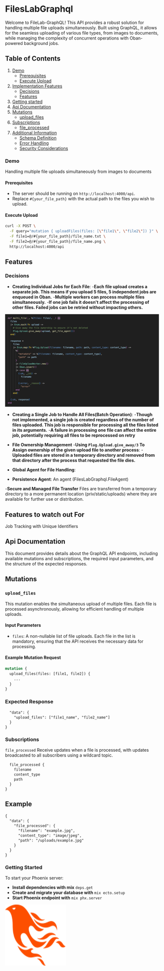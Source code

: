 # FilesLabGraphql

Welcome to FileLab-GraphQL! This API provides a robust solution for handling multiple file uploads simultaneously. Built using GraphQL, it allows for the seamless uploading of various file types, from images to documents, while managing the complexity of concurrent operations with Oban-powered background jobs.

## Table of Contents

1. [Demo](#demo)
   - [Prerequisites](#prerequisites)
   - [Execute Upload](#execute-upload)
2. [Implementation Features](#implementation-features)
   - [Decisions](#decisions)
   - [Features](#features)
3. [Getting started](#getting-tarted)
4. [Api Documentation](#api-documentation)
5. [Mutations](#mutations)
   - [upload_files](#upload_files)
6. [Subscriptions](#subscriptions)
   - [file_processed](#file_processed)
7. [Additional Information](#additional-information)
   - [Schema Definition](#schema-definition)
   - [Error Handling](#error-handling)
   - [Security Considerations](#security-considerations)

### Demo

Handling multiple file uploads simultaneously from images to documents

#### Prerequisites

- The server should be running on `http://localhost:4000/api`.
- Replace `#{your_file_path}` with the actual path to the files you wish to upload.

#### Execute Upload

```bash
curl -X POST \
  -F query="mutation { uploadFiles(files: [\"file1\", \"file2\"]) }" \
  -F file1=@/#{your_file_path}/file_name.txt \
  -F file2=@/#{your_file_path}/file_name.png \
  http://localhost:4000/api
```

## Features

### Decisions

- **Creating Individual Jobs for Each File**:
    -**Each file upload creates a separate job. This means if you upload 5 files, 5 independent jobs are enqueued in Oban.** 
    -**Multiple workers can process multiple files simultaneously.** -**If one job fails it doesn't affect the processing of other files. Failed jobs can be retried without impacting others.**

<img src="/priv/static/images/individual_job_processing.png" alt="individual job example" title="individual job example"/>

- **Creating a Single Job to Handle All Files(Batch Operation)**:
    -**Though not implemented, a single job is created regardless of the number of files uploaded. This job is responsible for processing all the files listed in its arguments.**
    -**A failure in processing one file can affect the entire job, potentially requiring all files to be reprocessed on retry**

- **File Ownership Management**
    -**Using `Plug.Upload.give_away/3` To Assign ownership of the given upload file to another process**: 
    -**Uploaded files are stored in a temporary directory and removed from that directory after the process that requested the file dies.**

- **Global Agent for File Handling**:

- **Persistence Agent**: An agent (FilesLabGraphql.FileAgent)

-**Secure and Managed File Transfer** Files are transferred from a temporary directory to a more permanent location (priv/static/uploads) where they are available for further use or distribution.

## Features to watch out For

Job Tracking with Unique Identifiers

## Api Documentation

This document provides details about the GraphQL API endpoints, including available mutations and subscriptions, the required input parameters, and the structure of the expected responses.

## Mutations

### `upload_files`

This mutation enables the simultaneous upload of multiple files. Each file is processed asynchronously, allowing for efficient handling of multiple uploads.

#### Input Parameters

- `files`: A non-nullable list of file uploads. Each file in the list is mandatory, ensuring that the API receives the necessary data for processing.

#### Example Mutation Request

```graphql
mutation {
  upload_files(files: [file1, file2]) {
    ...
  }
}
```

### Expected Response

```{
  "data": {
    "upload_files": ["file1_name", "file2_name"]
  }
}
```

### Subscriptions

`file_processed`
Receive updates when a file is processed, with updates broadcasted to all subscribers using a wildcard topic.

```subscription {
  file_processed {
    filename
    content_type
    path
  }
}
```

## Example

```
{
  "data": {
    "file_processed": {
      "filename": "example.jpg",
      "content_type": "image/jpeg",
      "path": "/uploads/example.jpg"
    }
  }
}
```

### Getting Started

To start your Phoenix server:

- **Install dependencies with mix** `deps.get`
- **Create and migrate your database with** `mix ecto.setup`
- **Start Phoenix endpoint with** `mix phx.server`

<img src="/priv/static/images/logo.svg" alt="Alt text" title="Optional title" width="200" height="200"/>
